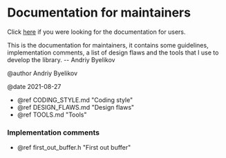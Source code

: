 # Documentation for maintainers

Click [here](../../users/html/index.html) if you were looking for the
documentation for users.

This is the documentation for maintainers, it contains some guidelines,
implementation comments, a list of design flaws and the tools that I use to
develop the library. -- Andriy Byelikov

@author Andriy Byelikov

@date 2021-08-27


- @ref CODING_STYLE.md "Coding style"
- @ref DESIGN_FLAWS.md "Design flaws"
- @ref TOOLS.md "Tools"

### Implementation comments

- @ref first_out_buffer.h "First out buffer"
